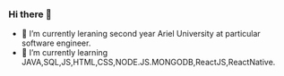 ### Hi there 👋
- 🔭 I’m currently leraning second year Ariel University at particular software engineer.
- 🌱 I’m currently learning JAVA,SQL,JS,HTML,CSS,NODE.JS.MONGODB,ReactJS,ReactNative.
<!--
**NitayKurt/NitayKurt** is a ✨ _special_ ✨ repository because its `README.md` (this file) appears on your GitHub profile.

Here are some ideas to get you started:

- 🔭 I’m currently leraning second year Ariel University at particular software engineer.
- 🌱 I’m currently learning JAVA,SQL,JS,HTML,CSS,NODE.JS.MONGODB.
- 👯 I’m looking to collaborate on ...
- 🤔 I’m looking for help with ...
- 💬 Ask me about ...
- 📫 How to reach me: ....
- 😄 Pronouns: ...
- ⚡ Fun fact: 
-->
